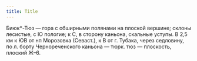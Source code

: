```yaml
---
title: Title
---
```


Биюк*-Тюз — гора с обширными полянами на плоской вершине; склоны лесистые, с Ю
пологие; к С, в сторону каньона, скальные уступы. В 2,5 км к ЮВ от нп Морозовка
(Севаст.), к В от г. Тубака, через седловину, по л. борту Чернореченского
каньона — тюрк. тюз — плоскость, плоский Ж–6.
